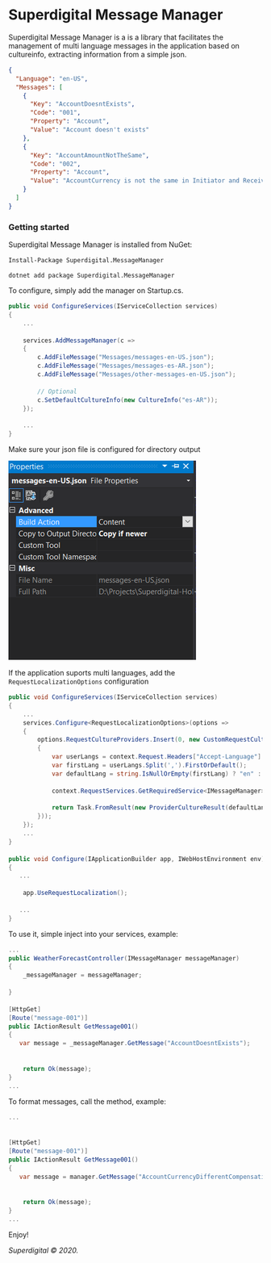 # Superdigital Message Manager
Superdigital Message Manager is a is a library that facilitates the management of multi language messages in the application based on cultureinfo, extracting information from a simple json.

```json
{
  "Language": "en-US",
  "Messages": [
    {
      "Key": "AccountDoesntExists",
      "Code": "001",
      "Property": "Account",
      "Value": "Account doesn't exists"
    },
    {
      "Key": "AccountAmountNotTheSame",
      "Code": "002",
      "Property": "Account",
      "Value": "AccountCurrency is not the same in Initiator and Receiver ({0} + {1})"
    }
  ]
}
```


### Getting started

Superdigital Message Manager is installed from NuGet:

```
Install-Package Superdigital.MessageManager
```
```
dotnet add package Superdigital.MessageManager
```

To configure, simply add the manager on Startup.cs.

```csharp
public void ConfigureServices(IServiceCollection services)
{
    ...

    services.AddMessageManager(c =>
    {
        c.AddFileMessage("Messages/messages-en-US.json");
        c.AddFileMessage("Messages/messages-es-AR.json");
        c.AddFileMessage("Messages/other-messages-en-US.json");

        // Optional
        c.SetDefaultCultureInfo(new CultureInfo("es-AR"));
    });

    ...
}
```

Make sure your json file is configured for directory output

![Output properties](./output.png)


If the application suports multi languages, add the `RequestLocalizationOptions` configuration 

```csharp
public void ConfigureServices(IServiceCollection services)
{
    ...
    services.Configure<RequestLocalizationOptions>(options =>
    {
        options.RequestCultureProviders.Insert(0, new CustomRequestCultureProvider(context =>
        {
            var userLangs = context.Request.Headers["Accept-Language"].ToString();
            var firstLang = userLangs.Split(',').FirstOrDefault();
            var defaultLang = string.IsNullOrEmpty(firstLang) ? "en" : firstLang;

            context.RequestServices.GetRequiredService<IMessageManager>().SetRequestCultureInfo(new System.Globalization.CultureInfo(defaultLang));

            return Task.FromResult(new ProviderCultureResult(defaultLang, defaultLang));
        }));
    });
    ...
}

public void Configure(IApplicationBuilder app, IWebHostEnvironment env)
{
   ...

    app.UseRequestLocalization();

   ...
}
```

To use it, simple inject into your services, example:

```csharp
...
public WeatherForecastController(IMessageManager messageManager)
{
    _messageManager = messageManager;

}

[HttpGet]
[Route("message-001")]
public IActionResult GetMessage001()
{
   var message = _messageManager.GetMessage("AccountDoesntExists");


    return Ok(message);
}
...
```

To format messages, call the method, example:

```csharp
...


[HttpGet]
[Route("message-001")]
public IActionResult GetMessage001()
{
   var message = manager.GetMessage("AccountCurrencyDifferentCompensationCurrency").FormatValue("BRL", "USD");


    return Ok(message);
}
...
```


Enjoy!

_Superdigital &copy; 2020._